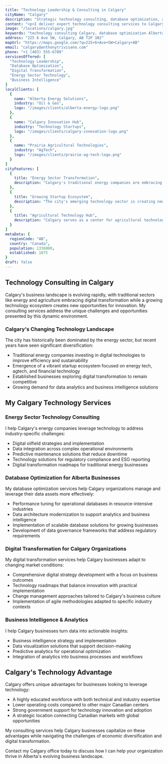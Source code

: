 ```yaml
---
title: "Technology Leadership & Consulting in Calgary"
cityName: "Calgary"
description: "Strategic technology consulting, database optimization, and digital transformation services in Calgary, Alberta. Helping energy, agriculture, and emerging technology companies leverage digital solutions for growth."
content: "<p>I deliver expert technology consulting services to Calgary's evolving business landscape. From traditional energy companies to emerging technology startups, I provide the strategic guidance needed to navigate digital transformation successfully.</p><p>My Calgary practice specializes in helping businesses harness technology to diversify, innovate, and compete in an increasingly digital marketplace.</p>"
image: "/locations/calgary.jpg"
keywords: "technology consulting Calgary, database optimization Alberta, digital transformation energy sector, tech leadership Calgary, oil and gas technology consulting"
address: "225 6 Ave SW, Calgary, AB T2P 1N2"
mapUrl: "https://maps.google.com/?q=225+6+Ave+SW+Calgary+AB"
email: "calgary@anthonytrivisano.com"
phone: "+1 (403) 555-6789"
servicesOffered: [
  "Technology Leadership",
  "Database Optimization",
  "Digital Transformation",
  "Energy Sector Technology",
  "Business Intelligence"
]
localClients: [
  {
    name: "Alberta Energy Solutions",
    industry: "Oil & Gas",
    logo: "/images/clients/alberta-energy-logo.png"
  },
  {
    name: "Calgary Innovation Hub",
    industry: "Technology Startups",
    logo: "/images/clients/calgary-innovation-logo.png"
  },
  {
    name: "Prairie Agricultural Technologies",
    industry: "AgTech",
    logo: "/images/clients/prairie-ag-tech-logo.png"
  }
]
cityFeatures: [
  {
    title: "Energy Sector Transformation",
    description: "Calgary's traditional energy companies are embracing digital technologies to improve efficiency and sustainability."
  },
  {
    title: "Growing Startup Ecosystem",
    description: "The city's emerging technology sector is creating new opportunities for innovation and diversification."
  },
  {
    title: "Agricultural Technology Hub",
    description: "Calgary serves as a center for agricultural technology innovation, connecting tech solutions with Alberta's robust agricultural sector."
  }
]
metaData: {
  regionCode: "AB",
  country: "Canada",
  population: 1336000,
  established: 1875
}
draft: false
---
```


## Technology Consulting in Calgary

Calgary's business landscape is evolving rapidly, with traditional sectors like energy and agriculture embracing digital transformation while a growing technology ecosystem creates new opportunities for innovation. My consulting services address the unique challenges and opportunities presented by this dynamic environment.

### Calgary's Changing Technology Landscape

The city has historically been dominated by the energy sector, but recent years have seen significant diversification:

- Traditional energy companies investing in digital technologies to improve efficiency and sustainability
- Emergence of a vibrant startup ecosystem focused on energy tech, agtech, and financial technology
- Established businesses exploring digital transformation to remain competitive
- Growing demand for data analytics and business intelligence solutions

## My Calgary Technology Services

### Energy Sector Technology Consulting

I help Calgary's energy companies leverage technology to address industry-specific challenges:

- Digital oilfield strategies and implementation
- Data integration across complex operational environments
- Predictive maintenance solutions that reduce downtime
- Technology solutions for regulatory compliance and ESG reporting
- Digital transformation roadmaps for traditional energy businesses

### Database Optimization for Alberta Businesses

My database optimization services help Calgary organizations manage and leverage their data assets more effectively:

- Performance tuning for operational databases in resource-intensive industries
- Data architecture modernization to support analytics and business intelligence
- Implementation of scalable database solutions for growing businesses
- Development of data governance frameworks that address regulatory requirements

### Digital Transformation for Calgary Organizations

My digital transformation services help Calgary businesses adapt to changing market conditions:

- Comprehensive digital strategy development with a focus on business outcomes
- Technology roadmaps that balance innovation with practical implementation
- Change management approaches tailored to Calgary's business culture
- Implementation of agile methodologies adapted to specific industry contexts

### Business Intelligence & Analytics

I help Calgary businesses turn data into actionable insights:

- Business intelligence strategy and implementation
- Data visualization solutions that support decision-making
- Predictive analytics for operational optimization
- Integration of analytics into business processes and workflows

## Calgary's Technology Advantage

Calgary offers unique advantages for businesses looking to leverage technology:

- A highly educated workforce with both technical and industry expertise
- Lower operating costs compared to other major Canadian centers
- Strong government support for technology innovation and adoption
- A strategic location connecting Canadian markets with global opportunities

My consulting services help Calgary businesses capitalize on these advantages while navigating the challenges of economic diversification and digital transformation.

Contact my Calgary office today to discuss how I can help your organization thrive in Alberta's evolving business landscape.